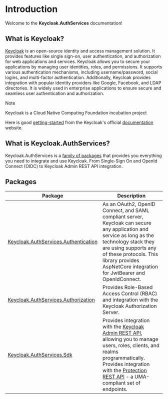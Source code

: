 # Introduction

Welcome to the **Keycloak.AuthServices** documentation!

## What is Keycloak?

[Keycloak](https://www.keycloak.org/) is an open-source identity and access management solution. It provides features like single sign-on, user authentication, and authorization for web applications and services. Keycloak allows you to secure your applications by managing user identities, roles, and permissions. It supports various authentication mechanisms, including username/password, social logins, and multi-factor authentication. Additionally, Keycloak provides integration with popular identity providers like Google, Facebook, and LDAP directories. It is widely used in enterprise applications to ensure secure and seamless user authentication and authorization.

> [!NOTE]
> Keycloak is a Cloud Native Computing Foundation incubation project

Here is good [getting-started](https://www.keycloak.org/getting-started/getting-started-docker) from the Keycloak's official [documentation](https://www.keycloak.org/documentation) website.

## What is Keycloak.AuthServices?

Keycloak.AuthServices is a [family of packages](https://www.nuget.org/packages?q=Keycloak.AuthServices) that provides you everything you need to integrate and use Keycloak. From Single-Sign On and OpenId Connect (OIDC) to Keycloak Admin REST API integration.

## Packages

| Package                                                                                                                 | Description                                                                                                                                                                             |
| ----------------------------------------------------------------------------------------------------------------------- | --------------------------------------------------------------------------------------------------------------------------------------------------------------------------------------- |
| [Keycloak.AuthServices.Authentication](https://www.nuget.org/packages/Keycloak.AuthServices.Authentication/2.0.0-pre-1) | As an OAuth2, OpenID Connect, and SAML compliant server, Keycloak can secure any application and service as long as the technology stack they are using supports any of these protocols. This library provides AspNetCore integration for JwtBearer and OpenIdConnect.                                                                                                                        |
| [Keycloak.AuthServices.Authorization](https://www.nuget.org/packages/Keycloak.AuthServices.Authorization/2.0.0-pre-1)   | Provides Role-Based Access Control (RBAC) and integration with the Keycloak Authorization Server.                                                                                       |
| [Keycloak.AuthServices.Sdk](https://www.nuget.org/packages/Keycloak.AuthServices.Sdk/2.0.0-pre-1)                       | Provides integration with the [Keycloak Admin REST API](https://www.keycloak.org/docs-api/21.1.1/rest-api/), allowing you to manage users, roles, clients, and realms programmatically. Provides integration with the [Protection REST API](https://www.keycloak.org/docs/latest/authorization_services/index.html#_service_protection_api) - a UMA-compliant set of endpoints. |
